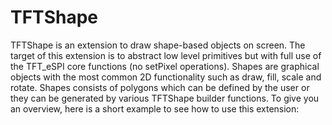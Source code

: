 # TFTShape
TFTShape is an extension  to draw shape-based objects on screen. The target of this extension is to abstract low level primitives but with full use of the TFT_eSPI core functions (no setPixel operations). Shapes are graphical objects with the most common 2D functionality such as draw, fill, scale and rotate. Shapes consists of polygons which can be defined by the user or they can be generated by various TFTShape  builder functions. To give you an overview, here is a short example to see how to use this extension: 
